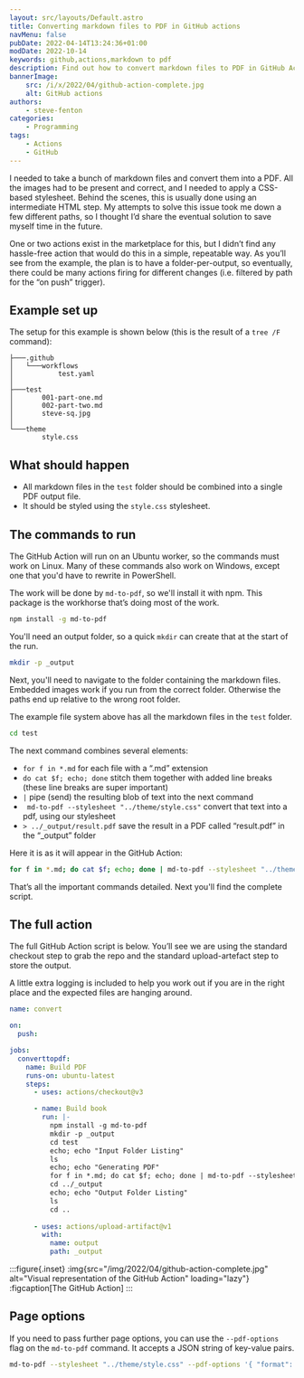 ```yaml
---
layout: src/layouts/Default.astro
title: Converting markdown files to PDF in GitHub actions
navMenu: false
pubDate: 2022-04-14T13:24:36+01:00
modDate: 2022-10-14
keywords: github,actions,markdown to pdf
description: Find out how to convert markdown files to PDF in GitHub Actions.
bannerImage:
    src: /i/x/2022/04/github-action-complete.jpg
    alt: GitHub actions
authors:
    - steve-fenton
categories:
    - Programming
tags:
    - Actions
    - GitHub
---
```


I needed to take a bunch of markdown files and convert them into a PDF. All the images had to be present and correct, and I needed to apply a CSS-based stylesheet. Behind the scenes, this is usually done using an intermediate HTML step. My attempts to solve this issue took me down a few different paths, so I thought I’d share the eventual solution to save myself time in the future.

One or two actions exist in the marketplace for this, but I didn’t find any hassle-free action that would do this in a simple, repeatable way. As you’ll see from the example, the plan is to have a folder-per-output, so eventually, there could be many actions firing for different changes (i.e. filtered by path for the “on push” trigger).

## Example set up

The setup for this example is shown below (this is the result of a `tree /F` command):

```
├───.github
│   └───workflows
│           test.yaml
│
├───test
│       001-part-one.md
│       002-part-two.md
│       steve-sq.jpg
│
└───theme
        style.css
```

## What should happen

- All markdown files in the `test` folder should be combined into a single PDF output file.
- It should be styled using the `style.css` stylesheet.

## The commands to run

The GitHub Action will run on an Ubuntu worker, so the commands must work on Linux. Many of these commands also work on Windows, except one that you'd have to rewrite in PowerShell.

The work will be done by `md-to-pdf`, so we'll install it with npm. This package is the workhorse that’s doing most of the work.

```bash
npm install -g md-to-pdf
```

You'll need an output folder, so a quick `mkdir` can create that at the start of the run.

```bash
mkdir -p _output
```

Next, you'll need to navigate to the folder containing the markdown files. Embedded images work if you run from the correct folder. Otherwise the paths end up relative to the wrong root folder.

The example file system above has all the markdown files in the `test` folder.

```bash
cd test
```

The next command combines several elements:

- `for f in *.md` for each file with a “.md” extension
- `do cat $f; echo; done` stitch them together with added line breaks (these line breaks are super important)
- `|` pipe (send) the resulting blob of text into the next command
- ` md-to-pdf --stylesheet "../theme/style.css"` convert that text into a pdf, using our stylesheet
- `> ../_output/result.pdf` save the result in a PDF called “result.pdf” in the “\_output” folder

Here it is as it will appear in the GitHub Action:

```bash
for f in *.md; do cat $f; echo; done | md-to-pdf --stylesheet "../theme/style.css" > ../_output/blue-paper.pdf
```

That’s all the important commands detailed. Next you'll find the complete script.

## The full action

The full GitHub Action script is below. You’ll see we are using the standard checkout step to grab the repo and the standard upload-artefact step to store the output.

A little extra logging is included to help you work out if you are in the right place and the expected files are hanging around.

```yaml
name: convert

on:
  push:

jobs:
  converttopdf:
    name: Build PDF
    runs-on: ubuntu-latest
    steps:
      - uses: actions/checkout@v3

      - name: Build book
        run: |-
          npm install -g md-to-pdf
          mkdir -p _output
          cd test
          echo; echo "Input Folder Listing"
          ls
          echo; echo "Generating PDF"
          for f in *.md; do cat $f; echo; done | md-to-pdf --stylesheet "../theme/style.css" > ../_output/blue-paper.pdf
          cd ../_output
          echo; echo "Output Folder Listing"
          ls
          cd ..
      
      - uses: actions/upload-artifact@v1
        with:
          name: output
          path: _output
```

:::figure{.inset}
:img{src="/img/2022/04/github-action-complete.jpg" alt="Visual representation of the GitHub Action" loading="lazy"}
:figcaption[The GitHub Action]
:::

## Page options

If you need to pass further page options, you can use the `--pdf-options` flag on the `md-to-pdf` command. It accepts a JSON string of key-value pairs.

```bash
md-to-pdf --stylesheet "../theme/style.css" --pdf-options '{ "format": "a4", "margin": "40mm 40mm", "printBackground": true, "preferCSSPageSize": true }
```